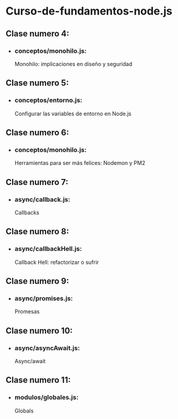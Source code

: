 # Curso-de-fundamentos-node.js

## Clase numero 4:
 - ### conceptos/monohilo.js: 
   Monohilo: implicaciones en diseño y seguridad

## Clase numero 5:
 - ### conceptos/entorno.js: 
   Configurar las variables de entorno en Node.js

## Clase numero 6:
 - ### conceptos/monohilo.js: 
   Herramientas para ser más felices: Nodemon y PM2

## Clase numero 7:
 - ### async/callback.js: 
   Callbacks

## Clase numero 8:
 - ### async/callbackHell.js: 
   Callback Hell: refactorizar o sufrir

## Clase numero 9:
 - ### async/promises.js: 
   Promesas

## Clase numero 10:
 - ### async/asyncAwait.js: 
   Async/await

## Clase numero 11:
 - ### modulos/globales.js: 
   Globals

